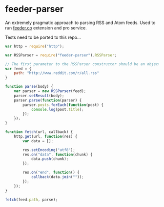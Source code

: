 
feeder-parser
=============

An extremely pragmatic approach to parsing RSS and Atom feeds. Used to run [feeder.co](http://feeder.co) extension and pro service.

Tests need to be ported to this repo...

```javascript
var http = require("http");

var RSSParser = require("feeder-parser").RSSParser;

// The first parameter to the RSSParser constructor should be an object with a `path` attribute
var feed = {
	path: "http://www.reddit.com/r/all.rss"
}

function parse(body) {
	var parser = new RSSParser(feed);
	parser.setResult(body);
	parser.parse(function(parser) {
		parser.posts.forEach(function(post) {
			console.log(post.title);
		});
	});
}

function fetch(url, callback) {
	http.get(url, function(res) {
		var data = [];

		res.setEncoding("utf8");
		res.on("data", function(chunk) {
			data.push(chunk);
		});

		res.on("end", function() {
			callback(data.join(""));
		});
	});
}

fetch(feed.path, parse);
```